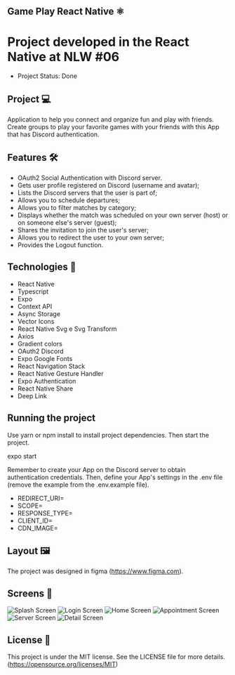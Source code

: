 ## Game Play React Native ⚛️

# Project developed in the React Native at NLW #06
* Project Status: Done

## Project 💻
Application to help you connect and organize fun and play with friends. Create groups to play your favorite games with your friends with this App that has Discord authentication.

## Features 🛠️
 * OAuth2 Social Authentication with Discord server.
 * Gets user profile registered on Discord (username and avatar);
 * Lists the Discord servers that the user is part of;
 * Allows you to schedule departures;
 * Allows you to filter matches by category;
 * Displays whether the match was scheduled on your own server (host) or on someone else's server (guest);
 * Shares the invitation to join the user's server;
 * Allows you to redirect the user to your own server;
 * Provides the Logout function.

## Technologies 📱
* React Native
* Typescript
* Expo
* Context API
* Async Storage
* Vector Icons
* React Native Svg e Svg Transform
* Axios
* Gradient colors
* OAuth2 Discord
* Expo Google Fonts
* React Navigation Stack
* React Native Gesture Handler
* Expo Authentication
* React Native Share
* Deep Link

## Running the project
Use yarn or npm install to install project dependencies. Then start the project.

expo start

Remember to create your App on the Discord server to obtain authentication credentials. Then, define your App's settings in the .env file (remove the example from the .env.example file).

* REDIRECT_URI=
* SCOPE=
* RESPONSE_TYPE=
* CLIENT_ID=
* CDN_IMAGE=

## Layout 🖼️
The project was designed in figma (https://www.figma.com).

## Screens 📱

![Splash Screen](https://github.com/edsonpsantos/images/blob/main/GamePlay/SplashScreen.png)
![Login Screen](https://github.com/edsonpsantos/images/blob/main/GamePlay/LoginScreen.png)
![Home Screen](https://github.com/edsonpsantos/images/blob/main/GamePlay/HomeScreen.png)
![Appointment Screen](https://github.com/edsonpsantos/images/blob/main/GamePlay/AppointmentScreen.png)
![Server Screen](https://github.com/edsonpsantos/images/blob/main/GamePlay/SelectServerScreen.png)
![Detail Screen](https://github.com/edsonpsantos/images/blob/main/GamePlay/DetailScreen.png)

## License 📑
This project is under the MIT license. 
See the LICENSE file for more details. (https://opensource.org/licenses/MIT)
